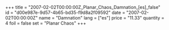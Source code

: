 +++
title = "2007-02-02T00:00:00Z_Planar_Chaos_Damnation_[es]_false"
id = "d00e987e-9d57-4b65-bd35-f9d8a2f09592"
date = "2007-02-02T00:00:00Z"
name = "Damnation"
lang = ["es"]
price = "11.33"
quantity = 4
foil = false
set = "Planar Chaos"
+++
